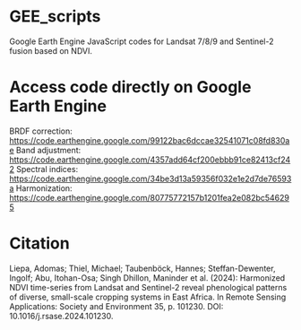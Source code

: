 # GEE_scripts
Google Earth Engine JavaScript codes for Landsat 7/8/9 and Sentinel-2 fusion based on NDVI.

# Access code directly on Google Earth Engine
BRDF correction: https://code.earthengine.google.com/99122bac6dccae32541071c08fd830ae
Band adjustment: https://code.earthengine.google.com/4357add64cf200ebbb91ce82413cf242
Spectral indices: https://code.earthengine.google.com/34be3d13a59356f032e1e2d7de76593a
Harmonization: https://code.earthengine.google.com/80775772157b1201fea2e082bc546295

# Citation
Liepa, Adomas; Thiel, Michael; Taubenböck, Hannes; Steffan-Dewenter, Ingolf; Abu, Itohan-Osa; Singh Dhillon, Maninder et al. (2024): Harmonized NDVI time-series from Landsat and Sentinel-2 reveal phenological patterns of diverse, small-scale cropping systems in East Africa. In Remote Sensing Applications: Society and Environment 35, p. 101230. DOI: 10.1016/j.rsase.2024.101230.
